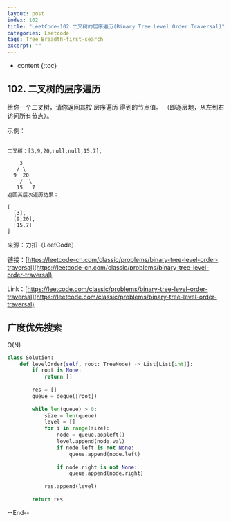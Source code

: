 ```yaml
---
layout: post
index: 102
title: "LeetCode-102.二叉树的层序遍历(Binary Tree Level Order Traversal)"
categories: Leetcode
tags: Tree Breadth-first-search
excerpt: ""
---
```


* content
{:toc}

## 102. 二叉树的层序遍历

给你一个二叉树，请你返回其按 层序遍历 得到的节点值。 （即逐层地，从左到右访问所有节点）。

示例：
```

二叉树：[3,9,20,null,null,15,7],

    3
   / \
  9  20
    /  \
   15   7
返回其层次遍历结果：

[
  [3],
  [9,20],
  [15,7]
]
```

来源：力扣（LeetCode）

链接：[https://leetcode-cn.com/classic/problems/binary-tree-level-order-traversal](https://leetcode-cn.com/classic/problems/binary-tree-level-order-traversal)

Link：[https://leetcode.com/classic/problems/binary-tree-level-order-traversal](https://leetcode.com/classic/problems/binary-tree-level-order-traversal)

## 广度优先搜索

O(N)

```python
class Solution:
    def levelOrder(self, root: TreeNode) -> List[List[int]]:
        if root is None:
            return []
            
        res = []
        queue = deque([root])
            
        while len(queue) > 0:
            size = len(queue)
            level = []
            for i in range(size):
                node = queue.popleft()
                level.append(node.val)
                if node.left is not None:
                    queue.append(node.left)
                    
                if node.right is not None:
                    queue.append(node.right)
                    
            res.append(level)
            
        return res
```

--End--


